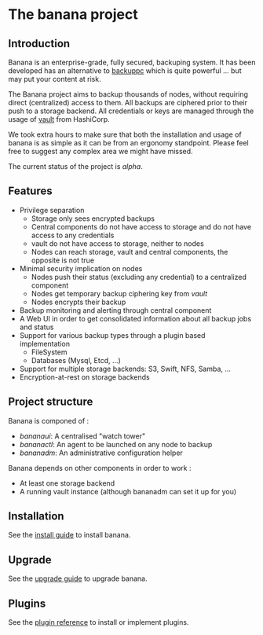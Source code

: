 # The banana project

## Introduction

Banana is an enterprise-grade, fully secured, backuping system.
It has been developed has an alternative to [backuppc](http://backuppc.sourceforge.net) which is quite powerful ... but may put your content at risk.

The Banana project aims to backup thousands of nodes, without requiring direct (centralized) access to them.
All backups are ciphered prior to their push to a storage backend.
All credentials or keys are managed through the usage of [vault](https://www.vaultproject.io/) from HashiCorp.

We took extra hours to make sure that both the installation and usage of banana is as simple as it can be from an ergonomy standpoint. Please feel free to suggest any complex area we might have missed.

The current status of the project is *alpha*.

## Features

* Privilege separation
	* Storage only sees encrypted backups
	* Central components do not have access to storage and do not have access to any credentials
	* vault do not have access to storage, neither to nodes
	* Nodes can reach storage, vault and central components, the opposite is not true
* Minimal security implication on nodes
	* Nodes push their status (excluding any credential) to a centralized component
	* Nodes get temporary backup ciphering key from *vault*
	* Nodes encrypts their backup
* Backup monitoring and alerting through central component
* A Web UI in order to get consolidated information about all backup jobs and status
* Support for various backup types through a plugin based implementation
	* FileSystem
	* Databases (Mysql, Etcd, ...)
* Support for multiple storage backends: S3, Swift, NFS, Samba, ...
* Encryption-at-rest on storage backends

## Project structure

Banana is componed of :
* *bananaui*: A centralised "watch tower"
* *bananactl*: An agent to be launched on any node to backup
* *bananadm*: An administrative configuration helper

Banana depends on other components in order to work :
* At least one storage backend
* A running vault instance (although bananadm can set it up for you)

## Installation

See the [install guide](https://gitlab.enix.io/products/banana/blob/master/docs/INSTALLATION.md) to install banana.

## Upgrade

See the [upgrade guide](https://gitlab.enix.io/products/banana/blob/master/docs/UPGRADE.md) to upgrade banana.

## Plugins

See the [plugin reference](https://gitlab.enix.io/products/banana/blob/master/docs/PLUGINS.md) to install or implement plugins.
